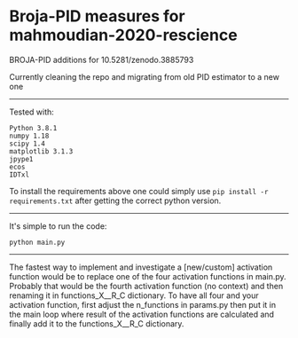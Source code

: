 # Broja-PID measures for mahmoudian-2020-rescience

BROJA-PID additions for 10.5281/zenodo.3885793

Currently cleaning the repo and migrating from old PID estimator to a new one

---

Tested with:
```
Python 3.8.1
numpy 1.18
scipy 1.4  
matplotlib 3.1.3
jpype1
ecos
IDTxl
```
To install the requirements above one could simply use ```pip install -r requirements.txt``` after getting the correct python version.

---

It's simple to run the code:
```
python main.py
```

---


The fastest way to implement and investigate a [new/custom] activation function would be to replace one of the four activation functions in main.py. Probably that would be the fourth activation function (no context) and then renaming it in functions_X__R_C dictionary. To have all four and your activation function, first adjust the n_functions in params.py then put it in the main loop where result of the activation functions are calculated and finally add it to the functions_X__R_C dictionary.
